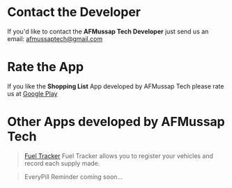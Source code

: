 # Contact the Developer

If you'd like to contact the **AFMussap Tech Developer** just send us an email: afmussaptech@gmail.com

# Rate the App

If you like the **Shopping List** App developed by AFMussap Tech please rate us at [Google Play](https://play.google.com/store/apps/details?id=mussapappsshoppinglist.fmussap.com.shoppinglist)

# Other Apps developed by AFMussap Tech

> [Fuel Tracker](https://play.google.com/store/apps/details?id=com.fuellog)
Fuel Tracker allows you to register your vehicles and record each supply made.

> EveryPill Reminder
coming soon...